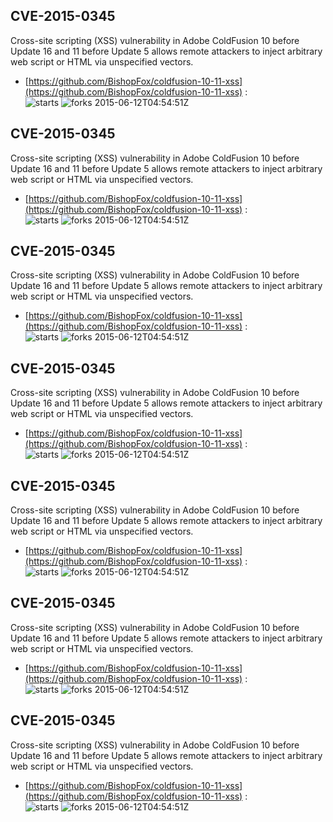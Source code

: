 ## CVE-2015-0345
 Cross-site scripting (XSS) vulnerability in Adobe ColdFusion 10 before Update 16 and 11 before Update 5 allows remote attackers to inject arbitrary web script or HTML via unspecified vectors.

- [https://github.com/BishopFox/coldfusion-10-11-xss](https://github.com/BishopFox/coldfusion-10-11-xss) :  
![starts](https://img.shields.io/github/stars/BishopFox/coldfusion-10-11-xss.svg) 
![forks](https://img.shields.io/github/forks/BishopFox/coldfusion-10-11-xss.svg) 
2015-06-12T04:54:51Z

## CVE-2015-0345
 Cross-site scripting (XSS) vulnerability in Adobe ColdFusion 10 before Update 16 and 11 before Update 5 allows remote attackers to inject arbitrary web script or HTML via unspecified vectors.

- [https://github.com/BishopFox/coldfusion-10-11-xss](https://github.com/BishopFox/coldfusion-10-11-xss) :  
![starts](https://img.shields.io/github/stars/BishopFox/coldfusion-10-11-xss.svg) 
![forks](https://img.shields.io/github/forks/BishopFox/coldfusion-10-11-xss.svg) 
2015-06-12T04:54:51Z

## CVE-2015-0345
 Cross-site scripting (XSS) vulnerability in Adobe ColdFusion 10 before Update 16 and 11 before Update 5 allows remote attackers to inject arbitrary web script or HTML via unspecified vectors.

- [https://github.com/BishopFox/coldfusion-10-11-xss](https://github.com/BishopFox/coldfusion-10-11-xss) :  
![starts](https://img.shields.io/github/stars/BishopFox/coldfusion-10-11-xss.svg) 
![forks](https://img.shields.io/github/forks/BishopFox/coldfusion-10-11-xss.svg) 
2015-06-12T04:54:51Z

## CVE-2015-0345
 Cross-site scripting (XSS) vulnerability in Adobe ColdFusion 10 before Update 16 and 11 before Update 5 allows remote attackers to inject arbitrary web script or HTML via unspecified vectors.

- [https://github.com/BishopFox/coldfusion-10-11-xss](https://github.com/BishopFox/coldfusion-10-11-xss) :  
![starts](https://img.shields.io/github/stars/BishopFox/coldfusion-10-11-xss.svg) 
![forks](https://img.shields.io/github/forks/BishopFox/coldfusion-10-11-xss.svg) 
2015-06-12T04:54:51Z

## CVE-2015-0345
 Cross-site scripting (XSS) vulnerability in Adobe ColdFusion 10 before Update 16 and 11 before Update 5 allows remote attackers to inject arbitrary web script or HTML via unspecified vectors.

- [https://github.com/BishopFox/coldfusion-10-11-xss](https://github.com/BishopFox/coldfusion-10-11-xss) :  
![starts](https://img.shields.io/github/stars/BishopFox/coldfusion-10-11-xss.svg) 
![forks](https://img.shields.io/github/forks/BishopFox/coldfusion-10-11-xss.svg) 
2015-06-12T04:54:51Z

## CVE-2015-0345
 Cross-site scripting (XSS) vulnerability in Adobe ColdFusion 10 before Update 16 and 11 before Update 5 allows remote attackers to inject arbitrary web script or HTML via unspecified vectors.

- [https://github.com/BishopFox/coldfusion-10-11-xss](https://github.com/BishopFox/coldfusion-10-11-xss) :  
![starts](https://img.shields.io/github/stars/BishopFox/coldfusion-10-11-xss.svg) 
![forks](https://img.shields.io/github/forks/BishopFox/coldfusion-10-11-xss.svg) 
2015-06-12T04:54:51Z

## CVE-2015-0345
 Cross-site scripting (XSS) vulnerability in Adobe ColdFusion 10 before Update 16 and 11 before Update 5 allows remote attackers to inject arbitrary web script or HTML via unspecified vectors.

- [https://github.com/BishopFox/coldfusion-10-11-xss](https://github.com/BishopFox/coldfusion-10-11-xss) :  
![starts](https://img.shields.io/github/stars/BishopFox/coldfusion-10-11-xss.svg) 
![forks](https://img.shields.io/github/forks/BishopFox/coldfusion-10-11-xss.svg) 
2015-06-12T04:54:51Z

